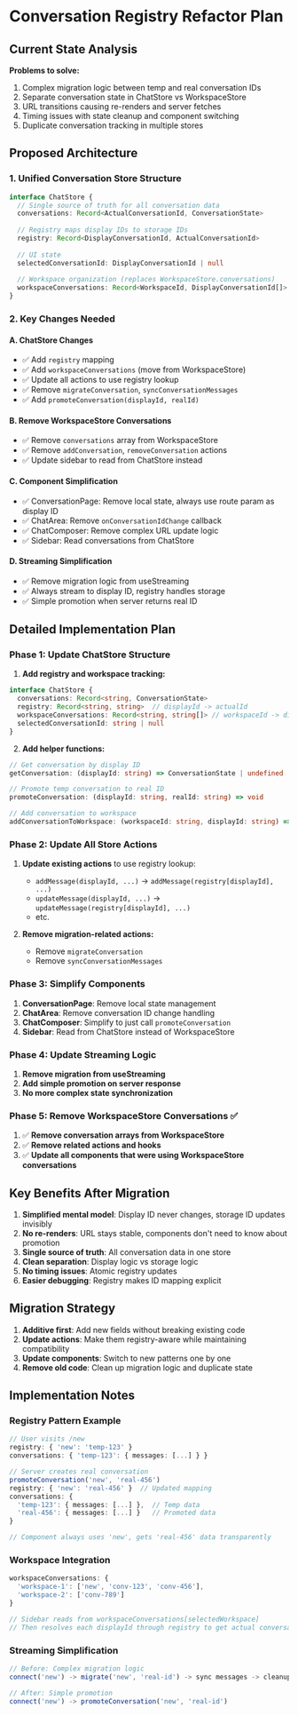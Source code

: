 # Conversation Registry Refactor Plan

## **Current State Analysis**

**Problems to solve:**
1. Complex migration logic between temp and real conversation IDs
2. Separate conversation state in ChatStore vs WorkspaceStore 
3. URL transitions causing re-renders and server fetches
4. Timing issues with state cleanup and component switching
5. Duplicate conversation tracking in multiple stores

## **Proposed Architecture**

### **1. Unified Conversation Store Structure**

```typescript
interface ChatStore {
  // Single source of truth for all conversation data
  conversations: Record<ActualConversationId, ConversationState>
  
  // Registry maps display IDs to storage IDs
  registry: Record<DisplayConversationId, ActualConversationId>
  
  // UI state
  selectedConversationId: DisplayConversationId | null
  
  // Workspace organization (replaces WorkspaceStore.conversations)
  workspaceConversations: Record<WorkspaceId, DisplayConversationId[]>
}
```

### **2. Key Changes Needed**

#### **A. ChatStore Changes**
- ✅ Add `registry` mapping
- ✅ Add `workspaceConversations` (move from WorkspaceStore)
- ✅ Update all actions to use registry lookup
- ✅ Remove `migrateConversation`, `syncConversationMessages`
- ✅ Add `promoteConversation(displayId, realId)`

#### **B. Remove WorkspaceStore Conversations**
- ✅ Remove `conversations` array from WorkspaceStore
- ✅ Remove `addConversation`, `removeConversation` actions
- ✅ Update sidebar to read from ChatStore instead

#### **C. Component Simplification**
- ✅ ConversationPage: Remove local state, always use route param as display ID
- ✅ ChatArea: Remove `onConversationIdChange` callback
- ✅ ChatComposer: Remove complex URL update logic
- ✅ Sidebar: Read conversations from ChatStore

#### **D. Streaming Simplification**
- ✅ Remove migration logic from useStreaming
- ✅ Always stream to display ID, registry handles storage
- ✅ Simple promotion when server returns real ID

## **Detailed Implementation Plan**

### **Phase 1: Update ChatStore Structure**

1. **Add registry and workspace tracking:**
```typescript
interface ChatStore {
  conversations: Record<string, ConversationState>
  registry: Record<string, string>  // displayId -> actualId
  workspaceConversations: Record<string, string[]> // workspaceId -> displayId[]
  selectedConversationId: string | null
}
```

2. **Add helper functions:**
```typescript
// Get conversation by display ID
getConversation: (displayId: string) => ConversationState | undefined

// Promote temp conversation to real ID
promoteConversation: (displayId: string, realId: string) => void

// Add conversation to workspace
addConversationToWorkspace: (workspaceId: string, displayId: string) => void
```

### **Phase 2: Update All Store Actions**

1. **Update existing actions** to use registry lookup:
   - `addMessage(displayId, ...)` -> `addMessage(registry[displayId], ...)`
   - `updateMessage(displayId, ...)` -> `updateMessage(registry[displayId], ...)`
   - etc.

2. **Remove migration-related actions:**
   - Remove `migrateConversation`
   - Remove `syncConversationMessages`

### **Phase 3: Simplify Components**

1. **ConversationPage**: Remove local state management
2. **ChatArea**: Remove conversation ID change handling  
3. **ChatComposer**: Simplify to just call `promoteConversation`
4. **Sidebar**: Read from ChatStore instead of WorkspaceStore

### **Phase 4: Update Streaming Logic**

1. **Remove migration from useStreaming**
2. **Add simple promotion on server response**
3. **No more complex state synchronization**

### **Phase 5: Remove WorkspaceStore Conversations** ✅

1. ✅ **Remove conversation arrays from WorkspaceStore**
2. ✅ **Remove related actions and hooks**
3. ✅ **Update all components that were using WorkspaceStore conversations**

## **Key Benefits After Migration**

1. **Simplified mental model**: Display ID never changes, storage ID updates invisibly
2. **No re-renders**: URL stays stable, components don't need to know about promotion
3. **Single source of truth**: All conversation data in one store
4. **Clean separation**: Display logic vs storage logic
5. **No timing issues**: Atomic registry updates
6. **Easier debugging**: Registry makes ID mapping explicit

## **Migration Strategy**

1. **Additive first**: Add new fields without breaking existing code
2. **Update actions**: Make them registry-aware while maintaining compatibility  
3. **Update components**: Switch to new patterns one by one
4. **Remove old code**: Clean up migration logic and duplicate state

## **Implementation Notes**

### **Registry Pattern Example**
```typescript
// User visits /new
registry: { 'new': 'temp-123' }
conversations: { 'temp-123': { messages: [...] } }

// Server creates real conversation
promoteConversation('new', 'real-456')
registry: { 'new': 'real-456' }  // Updated mapping
conversations: { 
  'temp-123': { messages: [...] },  // Temp data
  'real-456': { messages: [...] }   // Promoted data
}

// Component always uses 'new', gets 'real-456' data transparently
```

### **Workspace Integration**
```typescript
workspaceConversations: {
  'workspace-1': ['new', 'conv-123', 'conv-456'],
  'workspace-2': ['conv-789']
}

// Sidebar reads from workspaceConversations[selectedWorkspace]
// Then resolves each displayId through registry to get actual conversation data
```

### **Streaming Simplification**
```typescript
// Before: Complex migration logic
connect('new') -> migrate('new', 'real-id') -> sync messages -> cleanup

// After: Simple promotion
connect('new') -> promoteConversation('new', 'real-id')
```